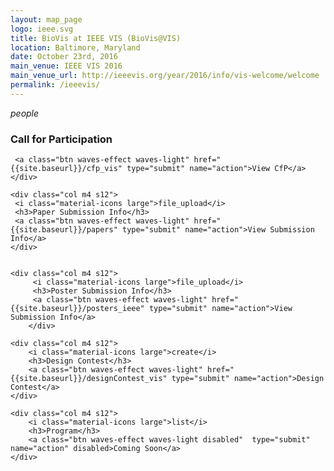 ```yaml
---
layout: map_page
logo: ieee.svg
title: BioVis at IEEE VIS (BioVis@VIS)
location: Baltimore, Maryland
date: October 23rd, 2016
main_venue: IEEE VIS 2016
main_venue_url: http://ieeevis.org/year/2016/info/vis-welcome/welcome
permalink: /ieeevis/
---
```


<div class="row center-align">
    <div class="col m4 s12">
     <i class="material-icons large">people</i>
     <h3>Call for Participation</h3>

     <a class="btn waves-effect waves-light" href="{{site.baseurl}}/cfp_vis" type="submit" name="action">View CfP</a>
    </div>

    <div class="col m4 s12">
     <i class="material-icons large">file_upload</i>
     <h3>Paper Submission Info</h3>
     <a class="btn waves-effect waves-light" href="{{site.baseurl}}/papers" type="submit" name="action">View Submission Info</a>
    </div>


    <div class="col m4 s12">
         <i class="material-icons large">file_upload</i>
         <h3>Poster Submission Info</h3>
         <a class="btn waves-effect waves-light" href="{{site.baseurl}}/posters_ieee" type="submit" name="action">View Submission Info</a>
        </div>





</div>

<div class="row center-align">

    <div class="col m4 s12">
        <i class="material-icons large">create</i>
        <h3>Design Contest</h3>
        <a class="btn waves-effect waves-light" href="{{site.baseurl}}/designContest_vis" type="submit" name="action">Design Contest</a>
    </div>

    <div class="col m4 s12">
        <i class="material-icons large">list</i>
        <h3>Program</h3>
        <a class="btn waves-effect waves-light disabled"  type="submit" name="action" disabled>Coming Soon</a>  
    </div>
</div>

<br/>
<br/>


<script>
map.insert_map('map', {place: 'Baltimore, Maryland, USA', title: 'IEEE VIS 2016'})    
</script>
